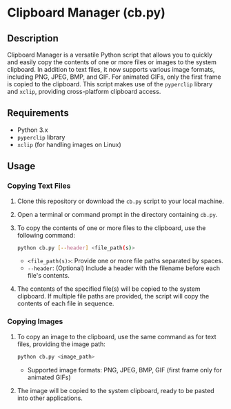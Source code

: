 # Clipboard Manager (cb.py)

## Description
Clipboard Manager is a versatile Python script that allows you to quickly and easily copy the contents of one or more files or images to the system clipboard. In addition to text files, it now supports various image formats, including PNG, JPEG, BMP, and GIF. For animated GIFs, only the first frame is copied to the clipboard. This script makes use of the `pyperclip` library and `xclip`, providing cross-platform clipboard access.

## Requirements
- Python 3.x
- `pyperclip` library
- `xclip` (for handling images on Linux)

## Usage

### Copying Text Files
1. Clone this repository or download the `cb.py` script to your local machine.
2. Open a terminal or command prompt in the directory containing `cb.py`.
3. To copy the contents of one or more files to the clipboard, use the following command:

    ```bash
    python cb.py [--header] <file_path(s)>
    ```

    - `<file_path(s)>`: Provide one or more file paths separated by spaces.
    - `--header`: (Optional) Include a header with the filename before each file's contents.

4. The contents of the specified file(s) will be copied to the system clipboard. If multiple file paths are provided, the script will copy the contents of each file in sequence.

### Copying Images
1. To copy an image to the clipboard, use the same command as for text files, providing the image path:

    ```bash
    python cb.py <image_path>
    ```

    - Supported image formats: PNG, JPEG, BMP, GIF (first frame only for animated GIFs)

2. The image will be copied to the system clipboard, ready to be pasted into other applications.
